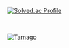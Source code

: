 [![Solved.ac Profile](http://mazassumnida.wtf/api/v2/generate_badge?boj=tkddls23)](https://solved.ac/tkddls23)

<br>

[![Tamago](https://prod.typingmastergo.site/badge?userName=wonseok)](https://typingmastergo.site/)

